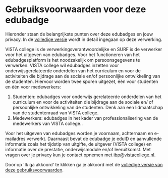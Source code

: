 # Gebruiksvoorwaarden voor deze edubadge

Hieronder staan de belangrijkste punten over deze edubadges en jouw privacy. In de [volledige versie](https://raw.githubusercontent.com/edubadges/privacy/master/vista-college/edubadges-nonformal-text-nl.md) wordt in detail ingegaan op deze verwerking.

VISTA college is de verwerkingsverantwoordelijke en SURF is de verwerker voor het uitgeven van edubadges. Voor het functioneren van het edubadgesplatform is het noodzakelijk om persoonsgegevens te verwerken. VISTA college wil edubadges inzetten voor onderwijsgerelateerde onderdelen van het curriculum en voor de activiteiten die bijdrage aan de sociale en/of persoonlijke ontwikkeling van de studenten. Hiervoor worden twee sporen uitgezet, één voor studenten en één voor medewerkers:
1. Studenten: edubadges voor onderwijs gerelateerde onderdelen van het curriculum en voor de activiteiten die bijdrage aan de sociale en/ of persoonlijke ontwikkeling van de studenten. Denk aan een lidmaatschap van de studentenraad van VISTA college.
2. Medewerkers: edubadges in het kader van professionalisering van de medewerkers van VISTA college..

Voor het uitgeven van edubadges worden je voornaam, achternaam en e-mailadres verwerkt. Daarnaast bevat de edubadge je eduID en aanvullende informatie zoals het tijdstip van uitgifte, de uitgever (VISTA college) en informatie over de prestatie, onderwijsmodule en/of leeruitkomst. Met vragen over je privacy kun je contact opnemen met [ibp@vistacollege.nl](mailto:ibp@vistacollege.nl).

Door op 'Ik ga akkoord' te klikken ga je akkoord met de [volledige versie van deze gebruiksvoorwaarden](https://raw.githubusercontent.com/edubadges/privacy/master/vista-college/edubadges-nonformal-text-nl.md).